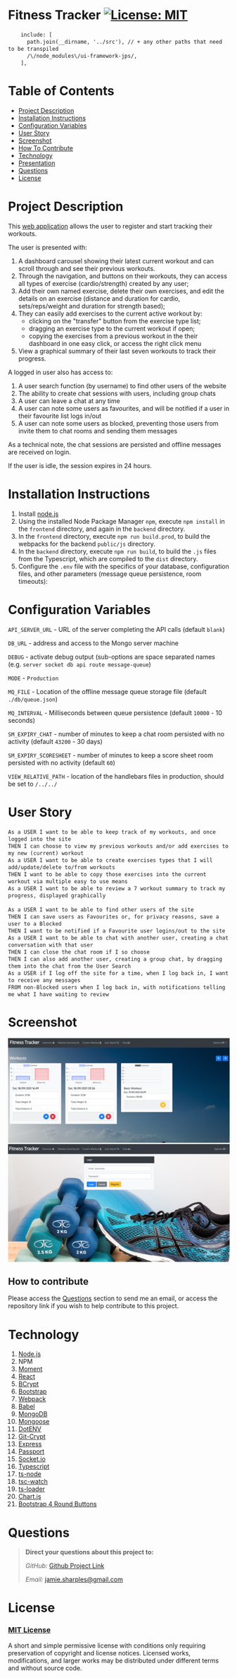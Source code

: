 # Fitness Tracker     [![License: MIT](https://img.shields.io/badge/License-MIT-yellow.svg)](https://opensource.org/licenses/MIT)

        include: [
          path.join(__dirname, '../src'), // + any other paths that need to be transpiled
          /\/node_modules\/ui-framework-jps/,
        ],

# Table of Contents

- [Project Description](#project-description)
- [Installation Instructions](#installation-instructions)
- [Configuration Variables](#configuration-variables)
- [User Story](#user-story)
- [Screenshot](#screenshot)
- [How To Contribute](#how-to-contribute)
- [Technology](#technology)
- [Presentation](#presentation)
- [Questions](#questions)
- [License](#license)

# Project Description

This [web application](https://fitness-tracker-jps.herokuapp.com/) allows the user to register and start tracking their
workouts.

The user is presented with:

1. A dashboard carousel showing their latest current workout and can scroll through and see their previous workouts.
2. Through the navigation, and buttons on their workouts, they can access all types of exercise (cardio/strength)
   created by any user;
3. Add their own named exercise, delete their own exercises, and edit the details on an exercise (distance and duration
   for cardio, sets/reps/weight and duration for strength based);
4. They can easily add exercises to the current active workout by:
    - clicking on the "transfer" button from the exercise type list;
    - dragging an exercise type to the current workout if open;
    - copying the exercises from a previous workout in the their dashboard in one easy click, or access the right click
      menu
5. View a graphical summary of their last seven workouts to track their progress.

A logged in user also has access to:

1. A user search function (by username) to find other users of the website
2. The ability to create chat sessions with users, including group chats
3. A user can leave a chat at any time
4. A user can note some users as favourites, and will be notified if a user in their favourite list logs in/out
5. A user can note some users as blocked, preventing those users from invite them to chat rooms and sending them
   messages

As a technical note, the chat sessions are persisted and offline messages are received on login.

If the user is idle, the session expires in 24 hours.

# Installation Instructions

1. Install [node.js](http://nodejs.org)
2. Using the installed Node Package Manager `npm`, execute `npm install`  in the `frontend` directory, and again in
   the `backend` directory.
3. In the `frontend` directory, execute `npm run build.prod`, to build the webpacks for the backend `public/js`
   directory.
4. In the `backend` directory, execute `npm run build`, to build the `.js` files from the Typescript, which are compiled
   to the `dist` directory.
5. Configure the `.env` file with the specifics of your database, configuration files, and other parameters (message
   queue persistence, room timeouts):

# Configuration Variables

`API_SERVER_URL` - URL of the server completing the API calls (default `blank`)

`DB_URL` - address and access to the Mongo server machine

`DEBUG` - activate debug output (sub-options are space separated names (e.g. `server socket db api route message-queue`)

`MODE` - `Production`

`MQ_FILE` - Location of the offline message queue storage file (default `./db/queue.json`)

`MQ_INTERVAL` - Milliseconds between queue persistence (default `10000` - 10 seconds)

`SM_EXPIRY_CHAT` - number of minutes to keep a chat room persisted with no activity (default `43200` - 30 days)

`SM_EXPIRY_SCORESHEET` - number of minutes to keep a score sheet room persisted with no activity (default `60`)

`VIEW_RELATIVE_PATH` - location of the handlebars files in production, should be set to `/../../`

# User Story

```
As a USER I want to be able to keep track of my workouts, and once logged into the site
THEN I can choose to view my previous workouts and/or add exercises to my new (current) workout
As a USER I want to be able to create exercises types that I will add/update/delete to/from workouts
THEN I want to be able to copy those exercises into the current workout via multiple easy to use means
As a USER I want to be able to review a 7 workout summary to track my progress, displayed graphically

As a USER I want to be able to find other users of the site
THEN I can save users as Favourites or, for privacy reasons, save a user to a Blocked
THEN I want to be notified if a Favourite user logins/out to the site
As a USER I want to be able to chat with another user, creating a chat conversation with that user
THEN I can close the chat room if I so choose
THEN I can also add another user, creating a group chat, by dragging them into the chat from the User Search
As a USER if I log off the site for a time, when I log back in, I want to receive any messages
FROM non-Blocked users when I log back in, with notifications telling me what I have waiting to review
```

# Screenshot

![screenshot](./backend/public/img/screenshot1.png)![screenshot2](./backend/public/img/screenshot2.png)

## How to contribute

Please access the [Questions](#questions) section to send me an email, or access the repository link if you wish to help
contribute to this project.

# Technology

1. [Node.js](http://nodejs.org)
2. NPM
4. [Moment](https://npmjs.com/package/moment)
5. [React](https://www.npmjs.com/package/react)
6. [BCrypt](https://www.npmjs.com/package/bcrypt)
7. [Bootstrap](https://getbootstrap.com/)
8. [Webpack](https://www.typescriptlang.org/)
9. [Babel](https://babeljs.io/)
10. [MongoDB](https://www.mongodb.com/)
11. [Mongoose](https://mongoosejs.com/docs/)
12. [DotENV](https://www.npmjs.com/package/dotenv)
13. [Git-Crypt](https://github.com/AGWA/git-crypt)
14. [Express](https://www.npmjs.com/package/express)
15. [Passport](https://www.npmjs.com/package/passport)
16. [Socket.io](https://socket.io/)
17. [Typescript](https://www.typescriptlang.org/)
18. [ts-node](https://github.com/TypeStrong/ts-node)
19. [tsc-watch](https://www.npmjs.com/package/tsc-watch)
20. [ts-loader](https://github.com/TypeStrong/ts-loader)
21. [Chart.js](https://www.chartjs.org/)
22. [Bootstrap 4 Round Buttons](https://www.geeksforgeeks.org/how-to-get-circular-buttons-in-bootstrap-4/)

# Questions

> **Direct your questions about this project to:**
>
>  *GitHub:* [Github Project Link](https://github.com/jsharples777/fitness-tracker)
>
>  *Email:* [jamie.sharples@gmail.com](mailto:jamie.sharples@gmail.com)

# License

### [MIT License](https://opensource.org/licenses/MIT)

A short and simple permissive license with conditions only requiring preservation of copyright and license notices.
Licensed works, modifications, and larger works may be distributed under different terms and without source code.
